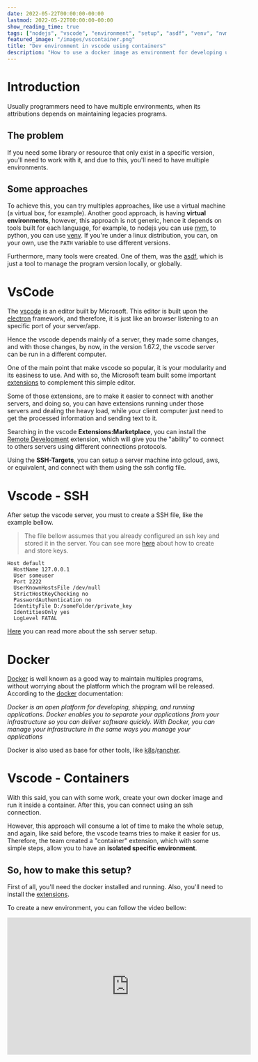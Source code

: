 ```yaml
---
date: 2022-05-22T00:00:00-00:00
lastmod: 2022-05-22T00:00:00-00:00
show_reading_time: true
tags: ["nodejs", "vscode", "environment", "setup", "asdf", "venv", "nvm"]
featured_image: "/images/vscontainer.png"
title: "Dev environment in vscode using containers"
description: "How to use a docker image as environment for developing under vscode"
---
```



# Introduction

Usually programmers need to have multiple environments, when its attributions depends on maintaining
legacies programs.

## The problem

If you need some library or resource that only exist in a specific version, you'll need
to work with it, and due to this, you'll need to have multiple environments.

## Some approaches

To achieve this, you can try multiples approaches, like use a virtual machine (a virtual box, for
example). Another good approach, is having **virtual environments**, however, this approach is not
generic, hence it depends on tools built for each language, for example, to nodejs you can use
[nvm], to python, you can use [venv]. If you're under a linux distribution, you can, on your own,
use the `PATH` variable to use different versions.

Furthermore, many tools were created. One of them, was the [asdf], which is just a tool to manage
the program version locally, or globally.


# VsCode

The [vscode] is an editor built by Microsoft. This editor is built upon the [electron] framework,
and therefore, it is just like an browser listening to an specific port of your server/app.

Hence the vscode depends mainly of a server, they made some changes, and with those changes, by
now, in the version 1.67.2, the vscode server can be run in a different computer.

One of the main point that make vscode so popular, it is your modularity and its easiness to use.
And with so, the Microsoft team built some important [extensions] to complement this simple editor.

Some of those extensions, are to make it easier to connect with another servers, and doing so,
you can have extensions running under those servers and dealing the heavy load, while your client
computer just need to get the processed information and sending text to it.

Searching in the vscode **Extensions:Marketplace**, you can install the [Remote Development]
extension, which will give you the "ability" to connect to others servers using different
connections protocols.

Using the **SSH-Targets**, you can setup a server machine into gcloud, aws, or equivalent, and
connect with them using the ssh config file.

# Vscode - SSH

After setup the vscode server, you must to create a SSH file, like the example bellow.

> The file bellow assumes that you already configured an ssh key and stored it in the server.
> You can see more [here][1] about how to create and store keys.

```
Host default
  HostName 127.0.0.1
  User someuser
  Port 2222
  UserKnownHostsFile /dev/null
  StrictHostKeyChecking no
  PasswordAuthentication no
  IdentityFile D:/someFolder/private_key
  IdentitiesOnly yes
  LogLevel FATAL
```

[Here][2] you can read more about the ssh server setup.


# Docker

[Docker][docker] is well known as a good way to maintain multiples programs, without worrying about
the platform which the program will be released.
According to the [docker] documentation:

<cite>
Docker is an open platform for developing, shipping, and running applications. Docker enables you
to separate your applications from your infrastructure so you can deliver software quickly.
With Docker, you can manage your infrastructure in the same ways you manage your applications
</cite>

Docker is also used as base for other tools, like [k8s]/[rancher].


# Vscode - Containers

With this said, you can with some work, create your own docker image and run it inside a container.
After this, you can connect using an ssh connection.

However, this approach will consume a lot of time to make the whole setup, and again, like said
before, the vscode teams tries to make it easier for us. Therefore, the team created a "container"
extension, which with some simple steps, allow you to have an **isolated specific environment**.


## So, how to make this setup?

First of all, you'll need the docker installed and running. Also, you'll need to install the
[extensions].

To create a new environment, you can follow the video bellow:

<iframe
    width="560"
    height="315"
    src="https://www.youtube-nocookie.com/embed/Uvf2FVS1F8k"
    title="YouTube video player"
    frameborder="0"
    allow="accelerometer; autoplay; clipboard-write; encrypted-media; gyroscope; picture-in-picture"
    allowfullscreen
/>


## A NodeJS setup environment

Folder structure:

```
.
├── .devcontainer
│   ├── devcontainer.json
│   └── Dockerfile
├── src
│   ├── build
│   │   └── index.js
│   ├── index.ts
│   ├── package.json
│   ├── package-lock.json
│   └── tsconfig.json
└── .vscode
    ├── extensions.json
    └── launch.json

4 directories, 9 files
```

`devcontainer.json`

```json
// For format details, see https://aka.ms/devcontainer.json. For config options, see the README at:
// https://github.com/microsoft/vscode-dev-containers/tree/v0.234.0/containers/javascript-node
{
        "name": "Node.js",
        "build": {
                "dockerfile": "Dockerfile",
                // Update 'VARIANT' to pick a Node version: 18, 16, 14.
                // Append -bullseye or -buster to pin to an OS version.
                // Use -bullseye variants on local arm64/Apple Silicon.
                "args": { "VARIANT": "18-buster" }
        },

        // Set *default* container specific settings.json values on container create.
        "settings": {},

        // Add the IDs of extensions you want installed when the container is created.
        "extensions": [
                "dbaeumer.vscode-eslint",
                "ms-vscode.vscode-typescript-tslint-plugin",
                "esbenp.prettier-vscode",
                "VisualStudioExptTeam.vscodeintellicode",
                "mhutchie.git-graph"
        ],

        // Use 'forwardPorts' to make a list of ports inside the container available locally.
        // "forwardPorts": [],

        // Use 'postCreateCommand' to run commands after the container is created.
        // "postCreateCommand": "yarn install",

        // Comment out to connect as root instead. More info: https://aka.ms/vscode-remote/containers/non-root.
        "remoteUser": "node",
        "features": {
                "git": "latest"
        }
}
```

`.devcontainer/Dockerfile`

```Dockerfile
# See here for image contents: https://github.com/microsoft/vscode-dev-containers/tree/v0.234.0/containers/javascript-node/.devcontainer/base.Dockerfile

# [Choice] Node.js version (use -bullseye variants on local arm64/Apple Silicon): 18, 16, 14, 18-bullseye, 16-bullseye, 14-bullseye, 18-buster, 16-buster, 14-buster
ARG VARIANT="18-bullseye"
FROM mcr.microsoft.com/vscode/devcontainers/javascript-node:0-${VARIANT}

# [Optional] Uncomment this section to install additional OS packages.
# RUN apt-get update && export DEBIAN_FRONTEND=noninteractive \
#     && apt-get -y install --no-install-recommends <your-package-list-here>

# [Optional] Uncomment if you want to install an additional version of node using nvm
# ARG EXTRA_NODE_VERSION=10
# RUN su node -c "source /usr/local/share/nvm/nvm.sh && nvm install ${EXTRA_NODE_VERSION}"

# [Optional] Uncomment if you want to install more global node modules
# RUN su node -c "npm install -g <your-package-list-here>"
```

`.vscode/extensions.json`


```json
{
    "recommendations": [
        "ms-vscode-remote.remote-containers",
        "ms-azuretools.vscode-docker",
        "visualstudioexptteam.vscodeintellicode",
        "esbenp.prettier-vscode",
        "dbaeumer.vscode-eslint",
        "ms-vscode.vscode-typescript-tslint-plugin",
        "mhutchie.git-graph"
    ]
}
```


`.vscode/launch.json`

```json
{
    // Use IntelliSense to learn about possible attributes.
    // Hover to view descriptions of existing attributes.
    // For more information, visit: https://go.microsoft.com/fwlink/?linkid=830387
    "version": "0.2.0",
    "configurations": [
        {
            "type": "pwa-node",
            "request": "launch",
            "name": "Launch Program",
            "skipFiles": [
                "<node_internals>/**"
            ],
            "program": "${workspaceFolder}/src/index.js"
        }
    ]
}
```


`src/index.ts`

```ts
const a: number = 5;
const b: number = 1;

export function hello(who: string): string {return `Hello ${who}`;}

console.log("Some code test ", a + b);
console.log(hello("world"));
```

`src/package.json`

```json
{
  "name": "src",
  "version": "1.0.0",
  "description": "Just a simple nodejs",
  "main": "index.js",
  "type": "commonjs",
  "scripts": {
    "test": "echo \"Error: no test specified\" && exit 1",
    "build": "npx tsc",
    "start": "node build/index.js"
  },
  "keywords": [
    "vscode",
    "container",
    "environment"
  ],
  "author": "ppcamp",
  "license": "ISC",
  "devDependencies": {
    "typescript": "^4.6.4"
  }
}
```

`src/tsconfig.json`

```json
{
  "compilerOptions": {
    /* Visit https://aka.ms/tsconfig.json to read more about this file */

    /* Projects */
    // "incremental": true,                              /* Enable incremental compilation */
    // "composite": true,                                /* Enable constraints that allow a TypeScript project to be used with project references. */
    // "tsBuildInfoFile": "./",                          /* Specify the folder for .tsbuildinfo incremental compilation files. */
    // "disableSourceOfProjectReferenceRedirect": true,  /* Disable preferring source files instead of declaration files when referencing composite projects */
    // "disableSolutionSearching": true,                 /* Opt a project out of multi-project reference checking when editing. */
    // "disableReferencedProjectLoad": true,             /* Reduce the number of projects loaded automatically by TypeScript. */

    /* Language and Environment */
    "target": "es2016",                                  /* Set the JavaScript language version for emitted JavaScript and include compatible library declarations. */
    // "lib": [],                                        /* Specify a set of bundled library declaration files that describe the target runtime environment. */
    // "jsx": "preserve",                                /* Specify what JSX code is generated. */
    // "experimentalDecorators": true,                   /* Enable experimental support for TC39 stage 2 draft decorators. */
    // "emitDecoratorMetadata": true,                    /* Emit design-type metadata for decorated declarations in source files. */
    // "jsxFactory": "",                                 /* Specify the JSX factory function used when targeting React JSX emit, e.g. 'React.createElement' or 'h' */
    // "jsxFragmentFactory": "",                         /* Specify the JSX Fragment reference used for fragments when targeting React JSX emit e.g. 'React.Fragment' or 'Fragment'. */
    // "jsxImportSource": "",                            /* Specify module specifier used to import the JSX factory functions when using `jsx: react-jsx*`.` */
    // "reactNamespace": "",                             /* Specify the object invoked for `createElement`. This only applies when targeting `react` JSX emit. */
    // "noLib": true,                                    /* Disable including any library files, including the default lib.d.ts. */
    // "useDefineForClassFields": true,                  /* Emit ECMAScript-standard-compliant class fields. */

    /* Modules */
    "module": "commonjs",                                /* Specify what module code is generated. */
    //  "rootDir": "./",                                  /* Specify the root folder within your source files. */
    // "moduleResolution": "node",                       /* Specify how TypeScript looks up a file from a given module specifier. */
    // "baseUrl": "./",                                  /* Specify the base directory to resolve non-relative module names. */
    // "paths": {},                                      /* Specify a set of entries that re-map imports to additional lookup locations. */
    // "rootDirs": [],                                   /* Allow multiple folders to be treated as one when resolving modules. */
    // "typeRoots": [],                                  /* Specify multiple folders that act like `./node_modules/@types`. */
    // "types": [],                                      /* Specify type package names to be included without being referenced in a source file. */
    // "allowUmdGlobalAccess": true,                     /* Allow accessing UMD globals from modules. */
    // "resolveJsonModule": true,                        /* Enable importing .json files */
    // "noResolve": true,                                /* Disallow `import`s, `require`s or `<reference>`s from expanding the number of files TypeScript should add to a project. */

    /* JavaScript Support */
    // "allowJs": true,                                  /* Allow JavaScript files to be a part of your program. Use the `checkJS` option to get errors from these files. */
    // "checkJs": true,                                  /* Enable error reporting in type-checked JavaScript files. */
    // "maxNodeModuleJsDepth": 1,                        /* Specify the maximum folder depth used for checking JavaScript files from `node_modules`. Only applicable with `allowJs`. */

    /* Emit */
    // "declaration": true,                              /* Generate .d.ts files from TypeScript and JavaScript files in your project. */
    // "declarationMap": true,                           /* Create sourcemaps for d.ts files. */
    // "emitDeclarationOnly": true,                      /* Only output d.ts files and not JavaScript files. */
    // "sourceMap": true,                                /* Create source map files for emitted JavaScript files. */
    // "outFile": "./",                                  /* Specify a file that bundles all outputs into one JavaScript file. If `declaration` is true, also designates a file that bundles all .d.ts output. */
    "outDir": "./build",                                   /* Specify an output folder for all emitted files. */
    // "removeComments": true,                           /* Disable emitting comments. */
    // "noEmit": true,                                   /* Disable emitting files from a compilation. */
    // "importHelpers": true,                            /* Allow importing helper functions from tslib once per project, instead of including them per-file. */
    // "importsNotUsedAsValues": "remove",               /* Specify emit/checking behavior for imports that are only used for types */
    // "downlevelIteration": true,                       /* Emit more compliant, but verbose and less performant JavaScript for iteration. */
    // "sourceRoot": "",                                 /* Specify the root path for debuggers to find the reference source code. */
    // "mapRoot": "",                                    /* Specify the location where debugger should locate map files instead of generated locations. */
    // "inlineSourceMap": true,                          /* Include sourcemap files inside the emitted JavaScript. */
    // "inlineSources": true,                            /* Include source code in the sourcemaps inside the emitted JavaScript. */
    // "emitBOM": true,                                  /* Emit a UTF-8 Byte Order Mark (BOM) in the beginning of output files. */
    // "newLine": "crlf",                                /* Set the newline character for emitting files. */
    // "stripInternal": true,                            /* Disable emitting declarations that have `@internal` in their JSDoc comments. */
    // "noEmitHelpers": true,                            /* Disable generating custom helper functions like `__extends` in compiled output. */
    // "noEmitOnError": true,                            /* Disable emitting files if any type checking errors are reported. */
    // "preserveConstEnums": true,                       /* Disable erasing `const enum` declarations in generated code. */
    // "declarationDir": "./",                           /* Specify the output directory for generated declaration files. */
    // "preserveValueImports": true,                     /* Preserve unused imported values in the JavaScript output that would otherwise be removed. */

    /* Interop Constraints */
    // "isolatedModules": true,                          /* Ensure that each file can be safely transpiled without relying on other imports. */
    // "allowSyntheticDefaultImports": true,             /* Allow 'import x from y' when a module doesn't have a default export. */
    "esModuleInterop": true,                             /* Emit additional JavaScript to ease support for importing CommonJS modules. This enables `allowSyntheticDefaultImports` for type compatibility. */
    // "preserveSymlinks": true,                         /* Disable resolving symlinks to their realpath. This correlates to the same flag in node. */
    "forceConsistentCasingInFileNames": true,            /* Ensure that casing is correct in imports. */

    /* Type Checking */
    "strict": true,                                      /* Enable all strict type-checking options. */
    // "noImplicitAny": true,                            /* Enable error reporting for expressions and declarations with an implied `any` type.. */
    // "strictNullChecks": true,                         /* When type checking, take into account `null` and `undefined`. */
    // "strictFunctionTypes": true,                      /* When assigning functions, check to ensure parameters and the return values are subtype-compatible. */
    // "strictBindCallApply": true,                      /* Check that the arguments for `bind`, `call`, and `apply` methods match the original function. */
    // "strictPropertyInitialization": true,             /* Check for class properties that are declared but not set in the constructor. */
    // "noImplicitThis": true,                           /* Enable error reporting when `this` is given the type `any`. */
    // "useUnknownInCatchVariables": true,               /* Type catch clause variables as 'unknown' instead of 'any'. */
    // "alwaysStrict": true,                             /* Ensure 'use strict' is always emitted. */
    // "noUnusedLocals": true,                           /* Enable error reporting when a local variables aren't read. */
    // "noUnusedParameters": true,                       /* Raise an error when a function parameter isn't read */
    // "exactOptionalPropertyTypes": true,               /* Interpret optional property types as written, rather than adding 'undefined'. */
    // "noImplicitReturns": true,                        /* Enable error reporting for codepaths that do not explicitly return in a function. */
    // "noFallthroughCasesInSwitch": true,               /* Enable error reporting for fallthrough cases in switch statements. */
    // "noUncheckedIndexedAccess": true,                 /* Include 'undefined' in index signature results */
    // "noImplicitOverride": true,                       /* Ensure overriding members in derived classes are marked with an override modifier. */
    // "noPropertyAccessFromIndexSignature": true,       /* Enforces using indexed accessors for keys declared using an indexed type */
    // "allowUnusedLabels": true,                        /* Disable error reporting for unused labels. */
    // "allowUnreachableCode": true,                     /* Disable error reporting for unreachable code. */

    /* Completeness */
    // "skipDefaultLibCheck": true,                      /* Skip type checking .d.ts files that are included with TypeScript. */
    "skipLibCheck": true                                 /* Skip type checking all .d.ts files. */
  }
}
```

# Conclusions

With all those points, we now have, not only, but a good way to handle with several isolated
environments without worrying about the configurations, and without need some heavy tools.
Since that each [docker] instance consumes less resources than the other tools.

Anyway, that was just a simple article to study the vscode container extensions and show the power
of this beautiful editor.

{{<thanks>}}

<!-- LINKS -->
[nvm]: https://github.com/nvm-sh/nvm
[venv]: https://docs.python.org/3/library/venv.html
[asdf]: https://asdf-vm.com/
[vscode]: https://github.com/microsoft/vscode
[electron]: https://www.electronjs.org/apps
[extensions]: https://marketplace.visualstudio.com/search?term=microsoft&target=VSCode&category=All%20categories&sortBy=Installs
[Remote Development]: https://marketplace.visualstudio.com/items?itemName=ms-vscode-remote.vscode-remote-extensionpack
[1]: https://support.atlassian.com/bitbucket-cloud/docs/set-up-an-ssh-key/
[2]: https://code.visualstudio.com/docs/remote/ssh-tutorial
[docker]: https://www.docker.com/get-started/
[k8s]: https://kubernetes.io/
[rancher]: https://rancher.com/
[vscode-containers]: https://code.visualstudio.com/learn/develop-cloud/containers